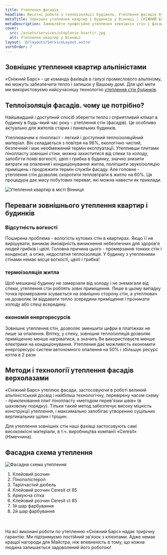 ```yaml
---
title: Утеплення фасадів
headline: Висотні роботи з теплоізоляції будівель. Утеплення фасадів будинків, квартир і комерційних приміщень.
metaTitle: Зовнішнє утеплення квартир і будинків у Вінниці | СНІЖНИЙ БАРС 
metaDescription: Замовляйте професійне утеплення зовнішніх стін і фасадів для квартир і будинків ☎ + 38 (096) 555-30-92 від висотників компанії Сніжний Барс
cover:
  src: /assets/services/uteplenie-kvartir.jpg
  alt: Утеплення квартир у Вінниці
layout: '@/layouts/ServiceLayout.astro'
sortOrder: 7
---
```

## Зовнішнє утеплення квартир альпіністами


«Сніжний Барс» - це команда фахівців в галузі промислового альпінізму, які можуть забезпечити тепло і затишок у Вашому домі. Для цієї мети ми використовуємо найсучаснішу технологію [утеплення стін будинків](/naruzhnoe-uteplenie-sten-kvartir-domov/).


## Теплоізоляція фасадів. чому це потрібно?


Найшвидший і доступний спосіб зберегти тепло і сприятливий клімат в будинку в будь-який час року - утеплення стін (фасадів). Це особливо актуально для жителів старих і панельних будинків.

Утеплювачем є пінопласт - легкий і доступний теплоізоляційний матеріал. Він складається з повітря на 98%, екологічно чистий, безпечний і має необмежений термін експлуатації. Утепливши плитами пінопласту зовнішні стіни, можна захиститися від спеки та холоду, запобігти появі вогкості, цвілі і грибка в будинку, значно знизити витрати на опалення і кондиціонування житла, поліпшити звукоізоляцію приміщень і продовжити термін служби фасаду. Але головне - утеплення стін дозволяє скоротити тепловтрати в житло на 60%. Ця процедура дає масу побутових переваг, які можна навести як приклади.

![Утеплення квартир в місті Вінниця](./images/uteplenie-sten-i-fasadov.jpg)


## Переваги зовнішнього утеплення квартир і будинків 


### Відсутність вогкості

Поширена проблема - вологість кутових стін в квартирах. Якщо її не вирішувати, виникає ймовірність виникнення небезпечних для здоров'я людей грибків і цвілі. Головна причина цього - промерзання тонких стін і конденсат, а отже, недостатня теплоізоляція. У будинку з утепленими стінами немає місця вогкості, цвілі і грибка!

### термоізоляція житла

Щоб мешканці будинку не замерзали від холоду і не знемагали від спеки, утеплення стін роблять зовні приміщення. Лише в цьому випадку точка промерзання зсувається на зовнішню сторону стін, а утеплювач не дозволяє їм віддавати тепло зсередини приміщення і проникати холоду або спеці всередину.

### економія енергоресурсів

Зовнішнє утеплення стін, дозволяє зменшити цифри в платіжках не лише за опалення. Влітку, у спеку, зовнішня теплоізоляція дозволяє приміщенню менше нагріватися, а значить Ви використовуєте менше електрики на кондиціонування. Утеплення дає можливість економити енергоресурс систем автономного опалення на 50% і збільшує ресурс котла в 2 рази


## Методи і технології утеплення фасадів верхолазами


«Сніжний Барс» утеплює фасади, застосовуючи в роботі великий альпіністський досвід і найбільш технологічну, перевірену часом схему - приклеювання плит пінопласту  «методом перев'язки швів» (в шаховому порядку). Тільки такий метод забезпечує високу міцність конструкції утеплення, і максимально запобігає утворенню суцільних вертикальних щілин і тріщин.

Для утеплення зовнішніх стін наші фахівці застосовують самі високоякісні матеріали, в т.ч. виробництва компанії «Ceresit» (Німеччина).

## Фасадна схема утеплення

![Фасадна схема утеплення](./images/skhema-utepleniya-fasada.jpg)

1. Клейовий розчин
2. Пінополістерол
3. Тарілчастий дюбель
4. Клейовий розчин Ceresit ct 85
5. Армуюча сітка
6. Клейовий розчин Ceresit ct 85
7. 1й шар фарбування
8. 2й шар фарбування

<div class="grid_3-col">
  <img src="assets/fasad-1.jpg" alt="" />
  <img src="assets/fasad-2.jpg" alt="" />
  <img src="assets/fasad-3.jpg" alt="" />
</div>
<br/>
На всі виконані роботи по утепленню «Сніжний Барс» надає трирічну гарантію. Ми підтримуємо постійний зв'язок з клієнтами. Адже немає кращої нагороди для Майстра, ніж впевненість в тому, що кожна людина залишається задоволений його роботою!

